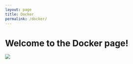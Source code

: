 ```yaml
---
layout: page
title: Docker
permalink: /docker/
---
```


# Welcome to the Docker page!


![](<Screenshot 2024-11-18 at 3.01.12 AM.png>)